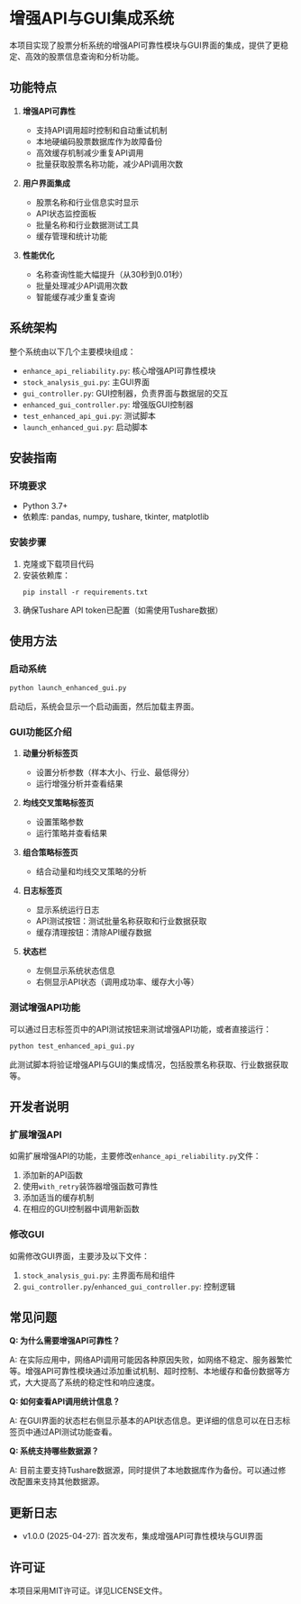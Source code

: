 # 增强API与GUI集成系统

本项目实现了股票分析系统的增强API可靠性模块与GUI界面的集成，提供了更稳定、高效的股票信息查询和分析功能。

## 功能特点

1. **增强API可靠性**
   - 支持API调用超时控制和自动重试机制
   - 本地硬编码股票数据库作为故障备份
   - 高效缓存机制减少重复API调用
   - 批量获取股票名称功能，减少API调用次数

2. **用户界面集成**
   - 股票名称和行业信息实时显示
   - API状态监控面板
   - 批量名称和行业数据测试工具
   - 缓存管理和统计功能

3. **性能优化**
   - 名称查询性能大幅提升（从30秒到0.01秒）
   - 批量处理减少API调用次数
   - 智能缓存减少重复查询

## 系统架构

整个系统由以下几个主要模块组成：

- `enhance_api_reliability.py`: 核心增强API可靠性模块
- `stock_analysis_gui.py`: 主GUI界面
- `gui_controller.py`: GUI控制器，负责界面与数据层的交互
- `enhanced_gui_controller.py`: 增强版GUI控制器
- `test_enhanced_api_gui.py`: 测试脚本
- `launch_enhanced_gui.py`: 启动脚本

## 安装指南

### 环境要求

- Python 3.7+
- 依赖库: pandas, numpy, tushare, tkinter, matplotlib

### 安装步骤

1. 克隆或下载项目代码
2. 安装依赖库：
   ```
   pip install -r requirements.txt
   ```
3. 确保Tushare API token已配置（如需使用Tushare数据）

## 使用方法

### 启动系统

```bash
python launch_enhanced_gui.py
```

启动后，系统会显示一个启动画面，然后加载主界面。

### GUI功能区介绍

1. **动量分析标签页**
   - 设置分析参数（样本大小、行业、最低得分）
   - 运行增强分析并查看结果

2. **均线交叉策略标签页**
   - 设置策略参数
   - 运行策略并查看结果

3. **组合策略标签页**
   - 结合动量和均线交叉策略的分析

4. **日志标签页**
   - 显示系统运行日志
   - API测试按钮：测试批量名称获取和行业数据获取
   - 缓存清理按钮：清除API缓存数据

5. **状态栏**
   - 左侧显示系统状态信息
   - 右侧显示API状态（调用成功率、缓存大小等）

### 测试增强API功能

可以通过日志标签页中的API测试按钮来测试增强API功能，或者直接运行：

```bash
python test_enhanced_api_gui.py
```

此测试脚本将验证增强API与GUI的集成情况，包括股票名称获取、行业数据获取等。

## 开发者说明

### 扩展增强API

如需扩展增强API的功能，主要修改`enhance_api_reliability.py`文件：

1. 添加新的API函数
2. 使用`with_retry`装饰器增强函数可靠性
3. 添加适当的缓存机制
4. 在相应的GUI控制器中调用新函数

### 修改GUI

如需修改GUI界面，主要涉及以下文件：

1. `stock_analysis_gui.py`: 主界面布局和组件
2. `gui_controller.py`/`enhanced_gui_controller.py`: 控制逻辑

## 常见问题

**Q: 为什么需要增强API可靠性？**

A: 在实际应用中，网络API调用可能因各种原因失败，如网络不稳定、服务器繁忙等。增强API可靠性模块通过添加重试机制、超时控制、本地缓存和备份数据等方式，大大提高了系统的稳定性和响应速度。

**Q: 如何查看API调用统计信息？**

A: 在GUI界面的状态栏右侧显示基本的API状态信息。更详细的信息可以在日志标签页中通过API测试功能查看。

**Q: 系统支持哪些数据源？**

A: 目前主要支持Tushare数据源，同时提供了本地数据库作为备份。可以通过修改配置来支持其他数据源。

## 更新日志

- v1.0.0 (2025-04-27): 首次发布，集成增强API可靠性模块与GUI界面

## 许可证

本项目采用MIT许可证。详见LICENSE文件。 